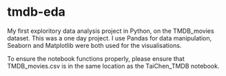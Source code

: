 # tmdb-eda
My first exploritory data analysis project in Python, on the TMDB_movies dataset. This was a one day project. I use Pandas for data manipulation, Seaborn and Matplotlib were both used for the visualisations.

To ensure the notebook functions properly, please ensure that TMDB_movies.csv is in the same location as the TaiChen_TMDB notebook.